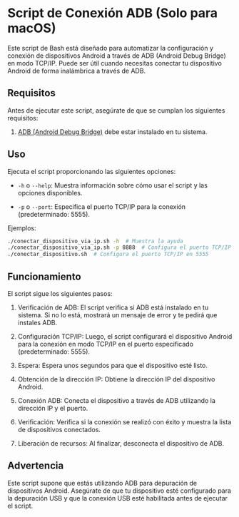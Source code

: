 # Script de Conexión ADB (Solo para macOS)

Este script de Bash está diseñado para automatizar la configuración y conexión de dispositivos Android a través de ADB (Android Debug Bridge) en modo TCP/IP. Puede ser útil cuando necesitas conectar tu dispositivo Android de forma inalámbrica a través de ADB.

## Requisitos

Antes de ejecutar este script, asegúrate de que se cumplan los siguientes requisitos:

1. [ADB (Android Debug Bridge)](https://developer.android.com/studio/command-line/adb) debe estar instalado en tu sistema.

## Uso

Ejecuta el script proporcionando las siguientes opciones:

- `-h` o `--help`: Muestra información sobre cómo usar el script y las opciones disponibles.

- `-p` o `--port`: Especifica el puerto TCP/IP para la conexión (predeterminado: 5555).

Ejemplos:

```bash
./conectar_dispositivo_via_ip.sh -h  # Muestra la ayuda
./conectar_dispositivo_via_ip.sh -p 8888  # Configura el puerto TCP/IP en 8888
./conectar_dispositivo.sh  # Configura el puerto TCP/IP en 5555
```

## Funcionamiento

El script sigue los siguientes pasos:

1. Verificación de ADB: El script verifica si ADB está instalado en tu sistema. Si no lo está, mostrará un mensaje de error y te pedirá que instales ADB.

2. Configuración TCP/IP: Luego, el script configurará el dispositivo Android para la conexión en modo TCP/IP en el puerto especificado (predeterminado: 5555).

3. Espera: Espera unos segundos para que el dispositivo esté listo.

4. Obtención de la dirección IP: Obtiene la dirección IP del dispositivo Android.

5. Conexión ADB: Conecta el dispositivo a través de ADB utilizando la dirección IP y el puerto.

6. Verificación: Verifica si la conexión se realizó con éxito y muestra la lista de dispositivos conectados.

7. Liberación de recursos: Al finalizar, desconecta el dispositivo de ADB.

## Advertencia

Este script supone que estás utilizando ADB para depuración de dispositivos Android. Asegúrate de que tu dispositivo esté configurado para la depuración USB y que la conexión USB esté habilitada antes de ejecutar el script.